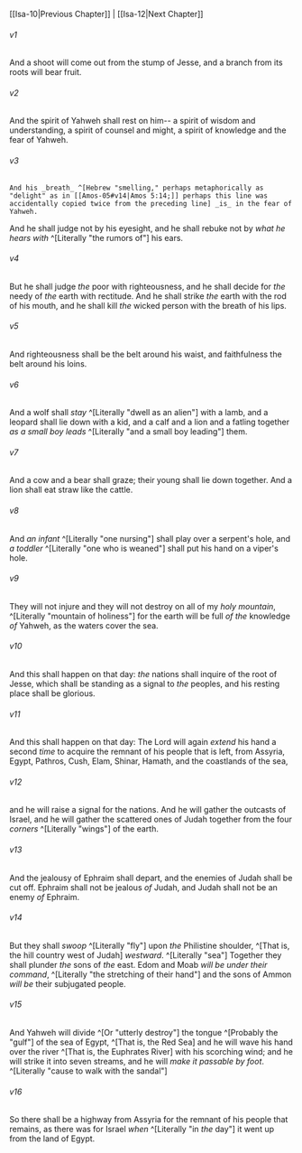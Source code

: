 ﻿---
aliases:
  - Isaiah 11
---

[[Isa-10|Previous Chapter]] | [[Isa-12|Next Chapter]]

###### v1
And a shoot will come out from the stump of Jesse,
and a branch from its roots will bear fruit.

###### v2
And the spirit of Yahweh shall rest on him--
a spirit of wisdom and understanding,
a spirit of counsel and might,
a spirit of knowledge and the fear of Yahweh.

###### v3
    And his _breath_ ^[Hebrew "smelling," perhaps metaphorically as "delight" as in [[Amos-05#v14|Amos 5:14;]] perhaps this line was accidentally copied twice from the preceding line] _is_ in the fear of Yahweh.
And he shall judge not by his eyesight,
and he shall rebuke not by _what he hears with_ ^[Literally "the rumors of"] his ears.

###### v4
But he shall judge _the_ poor with righteousness,
and he shall decide for _the_ needy of _the_ earth with rectitude.
And he shall strike _the_ earth with the rod of his mouth,
and he shall kill _the_ wicked person with the breath of his lips.

###### v5
And righteousness shall be the belt around his waist,
and faithfulness the belt around his loins.

###### v6
And a wolf shall _stay_ ^[Literally "dwell as an alien"] with a lamb,
and a leopard shall lie down with a kid,
and a calf and a lion and a fatling together
_as a small boy leads_ ^[Literally "and a small boy leading"] them.

###### v7
And a cow and a bear shall graze;
their young shall lie down together.
And a lion shall eat straw like the cattle.

###### v8
And _an infant_ ^[Literally "one nursing"] shall play over a serpent's hole,
and _a toddler_ ^[Literally "one who is weaned"] shall put his hand on a viper's hole.

###### v9
They will not injure and they will not destroy on all of my _holy mountain_, ^[Literally "mountain of holiness"]
for the earth will be full _of the_ knowledge _of_ Yahweh,
as the waters cover the sea.

###### v10
And this shall happen on that day:
_the_ nations shall inquire of the root of Jesse,
which shall be standing as a signal to _the_ peoples,
and his resting place shall be glorious.

###### v11
And this shall happen on that day:
The Lord will again _extend_ his hand a second _time_
to acquire the remnant of his people that is left,
from Assyria, Egypt, Pathros, Cush, Elam, Shinar, Hamath, and the coastlands of the sea,

###### v12
and he will raise a signal for the nations.
And he will gather the outcasts of Israel,
and he will gather the scattered ones of Judah together from the four _corners_ ^[Literally "wings"] of the earth.

###### v13
And the jealousy of Ephraim shall depart,
and the enemies of Judah shall be cut off.
Ephraim shall not be jealous _of_ Judah,
and Judah shall not be an enemy _of_ Ephraim.

###### v14
But they shall _swoop_ ^[Literally "fly"] upon _the_ Philistine shoulder, ^[That is, the hill country west of Judah] _westward_. ^[Literally "sea"]
Together they shall plunder _the_ sons of _the_ east.
Edom and Moab _will be under their command_, ^[Literally "the stretching of their hand"]
and the sons of Ammon _will be_ their subjugated people.

###### v15
And Yahweh will divide ^[Or "utterly destroy"] the tongue ^[Probably the "gulf"] of the sea of Egypt, ^[That is, the Red Sea]
and he will wave his hand over the river ^[That is, the Euphrates River] with his scorching wind;
and he will strike it into seven streams,
and he will _make it passable by foot_. ^[Literally "cause to walk with the sandal"]

###### v16
So there shall be a highway from Assyria for the remnant of his people that remains,
as there was for Israel _when_ ^[Literally "in _the_ day"] it went up from the land of Egypt.
